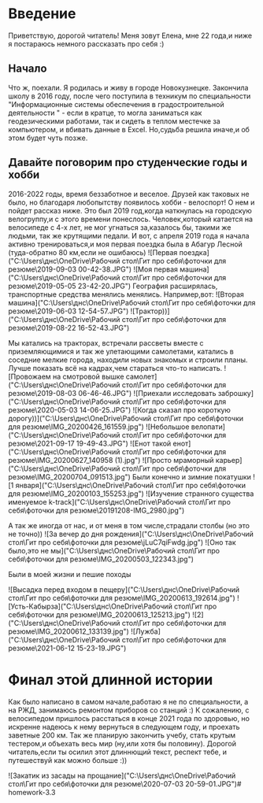 # Введение
Приветствую, дорогой читатель! Меня зовут Елена, мне 22 года,и ниже я постараюсь немного рассказать про себя :)

## Начало

Что ж, поехали. Я родилась и живу в городе Новокузнецке. Закончила школу в 2016 году, после чего поступила в техникум по специальности "Информационные системы обеспечения в градостроительной деятельности " - если в кратце, то могла заниматься как геодезическими работами, так и сидеть в теплом местечке за компьютером, и вбивать данные в Excel. Но,судьба решила иначе,и об этом будет чуть позже.

## Давайте поговорим про студенческие годы и хобби

2016-2022 годы, время беззаботное и веселое. Друзей как таковых не было, но благодаря любопытству появилось хобби - велоспорт! О нем и пойдет рассказ ниже.
Это был 2019 год,когда наткнулась на городскую велогруппу,и с этого времени понеслось. Человек,который катается на велосипеде с 4-х лет, не мог угнаться за,казалось бы, такими же людьми, так же крутящими педали. И вот, с апреля 2019 года я начала активно тренироваться,и моя первая поездка была в Абагур Лесной (туда-обратно 80 км,если не ошибаюсь)
![Первая поездка]("C:\Users\днс\OneDrive\Рабочий стол\Гит про себя\фоточки для резюме\2019-09-03 00-42-38.JPG")
![Моя первая машина]("C:\Users\днс\OneDrive\Рабочий стол\Гит про себя\фоточки для резюме\2019-05-05 23-42-20.JPG")
География расширялась, транспортные средства менялись менялись. Например,вот:
![Вторая машина]("C:\Users\днс\OneDrive\Рабочий стол\Гит про себя\фоточки для резюме\2019-06-03 12-54-57.JPG")
![Трактор))]("C:\Users\днс\OneDrive\Рабочий стол\Гит про себя\фоточки для резюме\2019-08-22 16-52-43.JPG")

Мы катались на тракторах, встречали рассветы вместе с приземляющимися и так же улетающими самолетами, катались в соседние мелкие города, находили новых знакомых и строили планы. Лучше показать всё на кадрах,чем стараться что-то написать.
![Провожаем на смотровой вышке самолет]("C:\Users\днс\OneDrive\Рабочий стол\Гит про себя\фоточки для резюме\2019-08-03 06-46-46.JPG")
![Приехали исследовать заброшку]("C:\Users\днс\OneDrive\Рабочий стол\Гит про себя\фоточки для резюме\2020-05-03 14-06-25.JPG")
![Когда сказал про короткую дорогу))]("C:\Users\днс\OneDrive\Рабочий стол\Гит про себя\фоточки для резюме\IMG_20200426_161559.jpg")
![Небольшое велопати]("C:\Users\днс\OneDrive\Рабочий стол\Гит про себя\фоточки для резюме\2021-09-17 19-49-43.JPG")
![Енот такой енот]("C:\Users\днс\OneDrive\Рабочий стол\Гит про себя\фоточки для резюме\IMG_20200627_140958 (1).jpg")
![Просто мраморный карьер]("C:\Users\днс\OneDrive\Рабочий стол\Гит про себя\фоточки для резюме\IMG_20200704_091513.jpg")
Были конечно и зимние покатушки
![1 января]("C:\Users\днс\OneDrive\Рабочий стол\Гит про себя\фоточки для резюме\IMG_20200103_155253.jpg")
![Изучение странного существа именуемое k-track]("C:\Users\днс\OneDrive\Рабочий стол\Гит про себя\фоточки для резюме\20191208-IMG_2980.jpg")

А так же иногда от нас, и от меня в том числе,страдали столбы (но это не точно))
![За вечер до дня рождения]("C:\Users\днс\OneDrive\Рабочий стол\Гит про себя\фоточки для резюме\jLuC7qiFwdg.jpg")
![Оно так было,это не мы]("C:\Users\днс\OneDrive\Рабочий стол\Гит про себя\фоточки для резюме\IMG_20200503_122343.jpg")

Были в моей жизни и пешие походы

![Высадка перед входом в пещеру]("C:\Users\днс\OneDrive\Рабочий стол\Гит про себя\фоточки для резюме\IMG_20200613_192614.jpg")
![Усть-Кабырза]("C:\Users\днс\OneDrive\Рабочий стол\Гит про себя\фоточки для резюме\IMG_20200613_125213.jpg")
![2]("C:\Users\днс\OneDrive\Рабочий стол\Гит про себя\фоточки для резюме\IMG_20200612_133139.jpg")
![Лужба]("C:\Users\днс\OneDrive\Рабочий стол\Гит про себя\фоточки для резюме\2021-06-12 15-23-19.JPG")

# Финал этой длинной истории

Как было написано в самом начале,работаю я не по специальности, а на РЖД, занимаюсь ремонтом приборов со станций :) К сожалению, с велосипедом пришлось расстаться в конце 2021 года по здоровью, но искренне надеюсь к нему вернуться в следующем году, и проехать заветные 200 км. Так же планирую закончить учебу, стать крутым тестером,и объехать весь мир (ну,или хотя бы половину). Дорогой читатель,если ты осилил этот длиннющий текст, респект тебе, и путешествуй как можно больше :))

![Закатик из засады на прощание]("C:\Users\днс\OneDrive\Рабочий стол\Гит про себя\фоточки для резюме\2020-07-03 20-59-01.JPG")# homework-3.3
